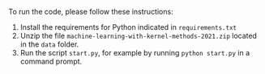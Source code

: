 To run the code, please follow these instructions:

1. Install the requirements for Python indicated in ``requirements.txt``
2. Unzip the file ``machine-learning-with-kernel-methods-2021.zip`` located in the ``data`` folder.
3. Run the script ``start.py``, for example by running ``python start.py`` in a command prompt.
